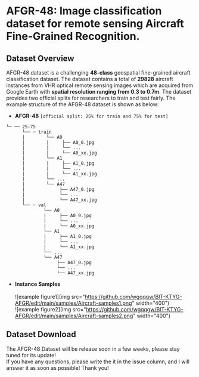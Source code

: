 # AFGR-48: Image classification dataset for remote sensing Aircraft Fine-Grained Recognition.
## Dataset Overview 
AFGR-48 dataset is a challenging **48-class** geospatial fine-grained aircraft classification dataset. The dataset contains a total of **29828** aircraft instances from VHR optical remote sensing images which are acquired from Google Earth with **spatial resolution ranging from 0.3 to 0.7m**. The dataset provides two official splits for researchers to train and test fairly. The example structure of the AFGR-48 dataset is shown as below: <br>  
* **AFGR-48** `[official split: 25% for train and 75% for test]` <br>  
```
└─ ── 25-75  
      └── ─ train
      |        └── A0
      |        |     ├── A0_0.jpg
      |        |     └── ...  
      |        |     └── A0_xx.jpg 
      |        └── A1
      |        |     ├── A1_0.jpg
      |        |     └── ... 
      |        |     └── A1_xx.jpg 
      |        └── ...
      |        └── A47  
      |             ├── A47_0.jpg
      |             └── ...
      |             └── A47_xx.jpg
      └── ─ val
              └── A0
              |     ├── A0_0.jpg 
              |     └── ... 
              |     └── A0_xx.jpg  
              └── A1 
              |     ├── A1_0.jpg
              |     └── ...  
              |     └── A1_xx.jpg  
              └── ... 
              └── A47  
                   ├── A47_0.jpg 
                   └── ...
                   └── A47_xx.jpg 
```
* **Instance Samples** <br>  
![example figure1](img src="https://github.com/wgqqgw/BIT-KTYG-AFGR/edit/main/samples/Aircraft-samples1.png" width="400")<br>
![example figure2](img src="https://github.com/wgqqgw/BIT-KTYG-AFGR/edit/main/samples/Aircraft-samples2.png" width="400")<br>
## Dataset Download
The AFGR-48 Dataset will be release soon in a few weeks, please stay tuned for its update!<br>
If you have any questions, please write the it in the issue column, and I will answer it as soon as possible! Thank you!<br>
